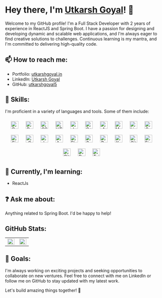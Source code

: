 # Hey there, I'm [Utkarsh Goyal](https://utkarshgoyal.in)! 👋

Welcome to my GitHub profile! I'm a Full Stack Developer with 2 years of experience in ReactJS and Spring Boot. I have a passion for designing and developing dynamic and scalable web applications, and I'm always eager to find creative solutions to challenges. Continuous learning is my mantra, and I'm committed to delivering high-quality code.

## 📫 How to reach me:

- Portfolio: [utkarshgoyal.in](https://utkarshgoyal.in)
- LinkedIn: [Utkarsh Goyal](https://linkedin.com/in/utkarsh-goyal-2b3613168/)
- GitHub: [utkarshgoyal5](https://github.com/utkarshgoyal5)
## 💼 Skills:

I'm proficient in a variety of languages and tools. Some of them include:

<div align="center">  
  <img style="margin: 10px" src="https://profilinator.rishav.dev/skills-assets/react-original-wordmark.svg" alt="React" height="25" />
  <img style="margin: 10px" src="https://profilinator.rishav.dev/skills-assets/bootstrap-plain.svg" alt="Bootstrap" height="25" />
  <img style="margin: 10px" src="https://profilinator.rishav.dev/skills-assets/css3-original-wordmark.svg" alt="CSS3" height="25" />
  <img style="margin: 10px" src="https://profilinator.rishav.dev/skills-assets/html5-original-wordmark.svg" alt="HTML5" height="25" />
  <img style="margin: 10px" src="https://profilinator.rishav.dev/skills-assets/javascript-original.svg" alt="JavaScript" height="25" />
  <img style="margin: 10px" src="https://profilinator.rishav.dev/skills-assets/cplusplus-original.svg" alt="C++" height="25" />
  <img style="margin: 10px" src="https://profilinator.rishav.dev/skills-assets/amazonwebservices-original-wordmark.svg" alt="AWS" height="25" />
  <img style="margin: 10px" src="https://profilinator.rishav.dev/skills-assets/mysql-original-wordmark.svg" alt="MySQL" height="25" />
  <img style="margin: 10px" src="https://profilinator.rishav.dev/skills-assets/linux-original.svg" alt="Linux" height="25" />
  <img style="margin: 10px" src="https://profilinator.rishav.dev/skills-assets/sass-original.svg" alt="Sass" height="25" />
  <img style="margin: 10px" src="https://profilinator.rishav.dev/skills-assets/firebase.png" alt="Firebase" height="25" />
  <img style="margin: 10px" src="https://profilinator.rishav.dev/skills-assets/c-original.svg" alt="C" height="25" />
  <img style="margin: 10px" src="https://profilinator.rishav.dev/skills-assets/java-original-wordmark.svg" alt="Java" height="25" />
  <img style="margin: 10px" src="https://profilinator.rishav.dev/skills-assets/android-original-wordmark.svg" alt="Android" height="25" />
  <img style="margin: 10px" src="https://profilinator.rishav.dev/skills-assets/flutterio-icon.svg" alt="Flutter" height="25" />
  <img style="margin: 10px" src="https://profilinator.rishav.dev/skills-assets/springio-icon.svg" alt="Spring" height="25" />
  <img style="margin: 10px" src="https://profilinator.rishav.dev/skills-assets/redux-original.svg" alt="Redux" height="25" />
  <img style="margin: 10px" src="https://profilinator.rishav.dev/skills-assets/kotlinlang-icon.svg" alt="Kotlin" height="25" />
  <img style="margin: 10px" src="https://profilinator.rishav.dev/skills-assets/git-scm-icon.svg" alt="Git" height="25" />
  <img style="margin: 10px" src="https://profilinator.rishav.dev/skills-assets/figma-icon.svg" alt="Figma" height="25" />
  <img style="margin: 10px" src="https://profilinator.rishav.dev/skills-assets/gitlab.svg" alt="GitLab" height="25" />
  <img style="margin: 10px" src="https://profilinator.rishav.dev/skills-assets/powershell.png" alt="PowerShell" height="25" />
  <img style="margin: 10px" src="https://profilinator.rishav.dev/skills-assets/tailwindcss.svg" alt="Tailwind CSS" height="25" />
</div>

## 🌱 Currently, I'm learning:

- ReactJs

## ❓ Ask me about:

Anything related to Spring Boot. I'd be happy to help!

## GitHub Stats:

<table>
  <tr>
    <td valign="top" width="50%">
      <img src="https://github-readme-stats.vercel.app/api?username=utkarshgoyal5&show_icons=true&count_private=true&hide_border=true" align="left" style="width: 100%" />
    </td>
    <td valign="top" width="50%">
      <img src="https://github-readme-stats.vercel.app/api/top-langs/?username=utkarshgoyal5&hide_border=true&layout=compact" align="left" style="width: 100%" />
    </td>
  </tr>
</table>

## 🎯 Goals:

I'm always working on exciting projects and seeking opportunities to collaborate on new ventures. Feel free to connect with me on LinkedIn or follow me on GitHub to stay updated with my latest work.

Let's build amazing things together! 🚀
